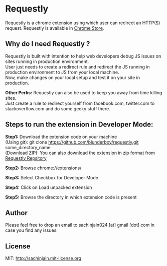 Requestly
==========

Requestly is a chrome extension using which user can redirect an HTTP(S) request.
Requestly is available in [Chrome Store](https://chrome.google.com/webstore/detail/requestly/mdnleldcmiljblolnjhpnblkcekpdkpa).

Why do I need Requestly ?
-------------------------

Requestly is built with intention to help web developers debug JS issues on sites running in production environment.<br/>
User just needs to create a redirect rule and redirect the JS running in production environment to JS from your local machine.<br/>
Now, make changes on your local setup and test it on your site in production.

**Other Perks:**
Requestly can also be used to keep you away from time killing sites.<br/>
Just create a rule to redirect yourself from facebook.com, twitter.com to stackoverflow.com and do some geeky stuff there.

Steps to run the extension in Developer Mode:
---------------------------------------------

<strong>Step1:</strong> Download the extension code on your machine <br/>
(Using git): git clone https://github.com/blunderboy/requestly.git some_directory_name <br/>
(Download ZIP): You can also download the extension in zip format from [Requestly Repsitory](https://github.com/blunderboy/requestly)

<strong>Step2:</strong> Browse chrome://extensions/

<strong>Step3:</strong> Select Checkbox for Developer Mode

<strong>Step4:</strong> Click on Load unpacked extension

<strong>Step5:</strong> Browse the directory in which extension code is present

Author
------------------------------

Please feel free to drop an email to sachinjain024 [at] gmail [dot] com in case you find any issues.

License
----------------------

MIT: http://sachinjain.mit-license.org